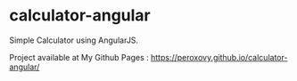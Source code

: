 # calculator-angular
 Simple Calculator using AngularJS.

Project available at My Github Pages : https://peroxovy.github.io/calculator-angular/
